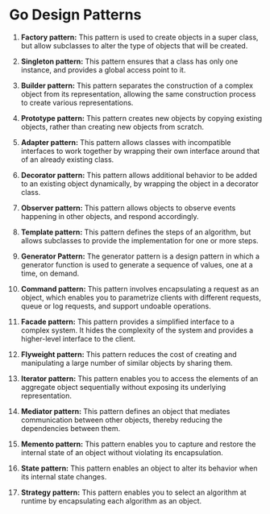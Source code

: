 # Go Design Patterns

1. **Factory pattern:** This pattern is used to create objects in a super class, but allow subclasses to alter the type of objects that will be created.

2. **Singleton pattern:** This pattern ensures that a class has only one instance, and provides a global access point to it.

3. **Builder pattern:** This pattern separates the construction of a complex object from its representation, allowing the same construction process to create various representations.

4. **Prototype pattern:** This pattern creates new objects by copying existing objects, rather than creating new objects from scratch.

5. **Adapter pattern:** This pattern allows classes with incompatible interfaces to work together by wrapping their own interface around that of an already existing class.

6. **Decorator pattern:** This pattern allows additional behavior to be added to an existing object dynamically, by wrapping the object in a decorator class.

7. **Observer pattern:** This pattern allows objects to observe events happening in other objects, and respond accordingly.

8. **Template pattern:** This pattern defines the steps of an algorithm, but allows subclasses to provide the implementation for one or more steps.

9. **Generator Pattern:** The generator pattern is a design pattern in which a generator function is used to generate a sequence of values, one at a time, on demand.

10. **Command pattern:** This pattern involves encapsulating a request as an object, which enables you to parametrize clients with different requests, queue or log requests, and support undoable operations.

11. **Facade pattern:** This pattern provides a simplified interface to a complex system. It hides the complexity of the system and provides a higher-level interface to the client.

12. **Flyweight pattern:** This pattern reduces the cost of creating and manipulating a large number of similar objects by sharing them.

13. **Iterator pattern:** This pattern enables you to access the elements of an aggregate object sequentially without exposing its underlying representation.

14. **Mediator pattern:** This pattern defines an object that mediates communication between other objects, thereby reducing the dependencies between them.

15. **Memento pattern:** This pattern enables you to capture and restore the internal state of an object without violating its encapsulation.

16. **State pattern:** This pattern enables an object to alter its behavior when its internal state changes.

17. **Strategy pattern:** This pattern enables you to select an algorithm at runtime by encapsulating each algorithm as an object.
